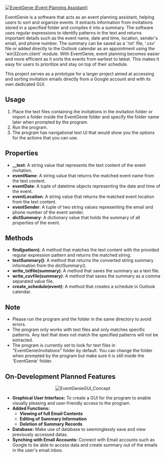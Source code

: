 [![EventGenie (Event Planning Assistant)](https://drive.google.com/uc?export=view&id=1fnSFi1U4bZCHAFh3B_QLd5CrjoHzU6Qw "EventGenie")](https://github.com/AkunoCode/EventGenie)

EventGenie is a software that acts as an event planning assistant, helping users to sort and organize events. It extracts information from invitations stored in a specified folder and compiles it into a summary. The software uses regular expressions to identify patterns in the text and returns important details such as the event name, date and time, location, sender's email, and phone number. The summary can be saved as a '.txt' file, '.csv' file or added directly to the Outlook calendar as an appointment using the 'win32com.client' module. With EventGenie, event planning becomes easier and more efficient as it sorts the events from earliest to latest. This makes it easy for users to prioritize and stay on top of their schedule.

This project serves as a prototype for a larger project aimed at accessing and sorting invitation emails directly from a Google account and with its own dedicated GUI.

## Usage
1. Place the text files containing the invitations in the invitation folder or import a folder inside the EventGenie folder and specify the folder name later when prompted by the program.
2. Run the program.
3. The program has navigational text UI that would show you the options for the actions that you can use.

## Properties
* **__text**: A string value that represents the text content of the event invitation.
* **eventName**: A string value that returns the matched event name from the text content.
* **eventDate**: A tuple of datetime objects representing the date and time of the event.
* **eventLocation**: A string value that returns the matched event location from the text content.
* **eventSender**: A tuple of two string values representing the email and phone number of the event sender.
* **dictSummary**: A dictionary value that holds the summary of all properties of the event.

## Methods
* **find(pattern)**: A method that matches the text content with the provided regular expression pattern and returns the matched string.
* **textSummary()**: A method that returns the converted string summary information from the dictSummary().
* **write_txtfile(summary)**: A method that saves the summary as a text file.
* **write_csvfile(summary)**: A method that saves the summary as a comma separated value file.
* **create_schedule(event)**: A method that creates a schedule in Outlook calendar.

## Note
* Please run the program and the folder in the same directory to avoid errors.
* The program only works with text files and only matches specific patterns. Any text that does not match the specified patterns will not be extracted.
* The program is currently set to look for text files in "EventGenie\Invitations" folder by default. You can change the folder when prompted by the program but make sure it is still inside the 'EventGenie' folder. 

## On-Development Planned Features
<p align="center">
  <img src="https://drive.google.com/uc?export=view&id=1URt9nSAZz3fwQ-8iQ8Od29-37WqGwEH_" alt="EventGenieGUI_Concept">
</p>

* **Graphical User Interface:** To create a GUI for the program to enable visually pleasing and user-friendly access to the program.
* **Added Functions:**
  * **Viewing of full Email Contents**
  * **Editing of Summary Information**
  * **Deletion of Summary Records**
* **Database:** Make use of database to seeminglessly save and view previously accessed datas.
* **Synching with Email Accounts:** Connect with Email accounts such as Google to be able to access data and create summary out of the emails in the user's email inbox.
